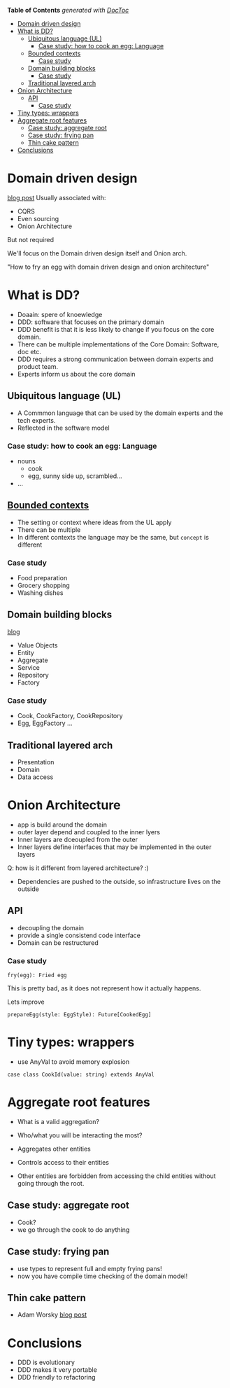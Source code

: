 <!-- START doctoc generated TOC please keep comment here to allow auto update -->
<!-- DON'T EDIT THIS SECTION, INSTEAD RE-RUN doctoc TO UPDATE -->
**Table of Contents**  *generated with [DocToc](https://github.com/thlorenz/doctoc)*

- [Domain driven design](#domain-driven-design)
- [What is DD?](#what-is-dd)
  - [Ubiquitous language (UL)](#ubiquitous-language-ul)
    - [Case study: how to cook an egg: Language](#case-study-how-to-cook-an-egg-language)
  - [Bounded contexts](#bounded-contexts)
    - [Case study](#case-study)
  - [Domain building blocks](#domain-building-blocks)
    - [Case study](#case-study-1)
  - [Traditional layered arch](#traditional-layered-arch)
- [Onion Architecture](#onion-architecture)
  - [API](#api)
    - [Case study](#case-study-2)
- [Tiny types: wrappers](#tiny-types-wrappers)
- [Aggregate root features](#aggregate-root-features)
  - [Case study: aggregate root](#case-study-aggregate-root)
  - [Case study: frying pan](#case-study-frying-pan)
  - [Thin cake pattern](#thin-cake-pattern)
- [Conclusions](#conclusions)

<!-- END doctoc generated TOC please keep comment here to allow auto update -->

# Domain driven design

[blog
post](http://boldradius.com/blog-post/VCRYijIAAHhescgX/domain-driven-design-through-onion-architecture)
Usually associated with:

- CQRS
- Even sourcing
- Onion Architecture

But not required

We'll focus on the Domain driven design itself and Onion arch.

"How to fry an egg with domain driven design and onion architecture"


# What is DD?

- Doaain: spere of knoewledge
- DDD: software that focuses on the primary domain
- DDD benefit is that it is less likely to change if you focus on the core
  domain.
- There can be multiple implementations of the Core Domain: Software, doc etc.
- DDD requires a strong communication between domain experts and product team.
- Experts inform us about the core domain

## Ubiquitous language (UL)

- A Commmon language that can be used by the domain experts and the tech
  experts.
- Reflected in the software model

### Case study: how to cook an egg: Language

- nouns
  - cook
  - egg, sunny side up, scrambled...
- ...

## [Bounded contexts](http://martinfowler.com/bliki/BoundedContext.html)

- The setting or context where ideas from the UL apply
- There can be multiple
- In different contexts the language may be the same, but `concept` is different

### Case study

  - Food preparation
  - Grocery shopping
  - Washing dishes

## Domain building blocks

[blog](https://blog.lelonek.me/ddd-building-blocks-for-ruby-developers-cdc6c25a80d2#.2aelchdvj)

- Value Objects
- Entity
- Aggregate
- Service
- Repository
- Factory

### Case study

  - Cook, CookFactory, CookRepository
  - Egg, EggFactory
  ...

## Traditional layered arch

- Presentation
- Domain
- Data access

# Onion Architecture

- app is build around the domain
- outer layer depend and coupled to the inner lyers
- Inner layers are dceoupled from the outer
- Inner layers define interfaces that may be implemented in the outer layers

Q: how is it different from layered architecture? :)

- Dependencies are pushed to the outside, so infrastructure lives on the outside

## API

 - decoupling the domain
 - provide a single consistend code interface
 - Domain can be restructured

### Case study

```
fry(egg): Fried egg
```

This is pretty bad, as it does not represent how it actually happens.

Lets improve

```
prepareEgg(style: EggStyle): Future[CookedEgg]
```

# Tiny types: wrappers

- use AnyVal to avoid memory explosion

```
case class CookId(value: string) extends AnyVal
```


# Aggregate root features

- What is a valid aggregation?
- Who/what you will be interacting the most?

- Aggregates other entities
- Controls access to their entities
- Other entities are forbidden from accessing the child entities without going
  through the root.

## Case study: aggregate root

- Cook?
- we go through the cook to do anything

## Case study: frying pan

- use types to represent full and empty frying pans!
- now you have compile time checking of the domain model!


## Thin cake pattern

- Adam Worsky
[blog post](http://www.warski.org/blog/2014/02/using-scala-traits-as-modules-or-the-thin-cake-pattern/)

# Conclusions

- DDD is evolutionary
- DDD makes it very portable
- DDD friendly to refactoring
